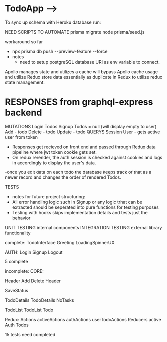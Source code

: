 # TodoApp -->

To sync up schema with Heroku database run: 

NEED SCRIPTS TO AUTOMATE
  prisma migrate
  node prisma/seed.js

workaround so far
- npx prisma db push --preview-feature --force 
- notes
  - need to setup postgreSQL database URI as env variable to connect.

Apollo manages state and utilizes a cache
  will bypass Apollo cache usage and utilize Redux
  store data essentially as duplicate in Redux to utilize redux state management.

# RESPONSES from graphql-express backend
MUTATIONS
  Login
    Todos
  Signup
    Todos = null (will display empty to user)
  Add - todo
  Delete - todo
  Update - todo
QUERYS
  Session
    User - gets active user from token

- Responses get recieved on front end and passed through Redux data pipeline where jwt token cookie gets set. 
- On redux rerender, the auth session is checked against cookies and logs in accordingly to display the user's data.

-once you edit data on each todo the database keeps track of that as a newer record and changes the order of rendered Todos.


TESTS
- notes for future project structuring:
- All error handling logic such in Signup or any logic trhat can be extracted should be seperated into pure functions for testing purposes
- Testing with hooks skips implementation details and tests just the behavior

UNIT TESTING internal components
INTEGRATION TESTING external library functionality

complete:
  TodoInterface
  Greeting
  LoadingSpinnerUX

AUTH:
  Login
  Signup
  Logout

5 complete

incomplete:
CORE:

  Header
    Add
    Delete
    Header

  SaveStatus

  TodoDetails
    TodoDetails
    NoTasks
  
  TodoList
    TodoList
    Todo
  
Redux:
  Actions
    activeActions
    authActions
    userTodoActions
  Reducers
    active
    Auth
    Todos

15 tests need completed